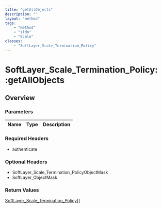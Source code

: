 ```yaml
---
title: "getAllObjects"
description: ""
layout: "method"
tags:
    - "method"
    - "sldn"
    - "Scale"
classes:
    - "SoftLayer_Scale_Termination_Policy"
---
```

# SoftLayer_Scale_Termination_Policy::getAllObjects
## Overview 


### Parameters 
|Name | Type | Description |
| --- | --- | --- |


### Required Headers
* authenticate

### Optional Headers
* SoftLayer_Scale_Termination_PolicyObjectMask
* SoftLayer_ObjectMask

### Return Values
<a href='/reference/datatypes/SoftLayer_Scale_Termination_Policy'>SoftLayer_Scale_Termination_Policy[] </a>

